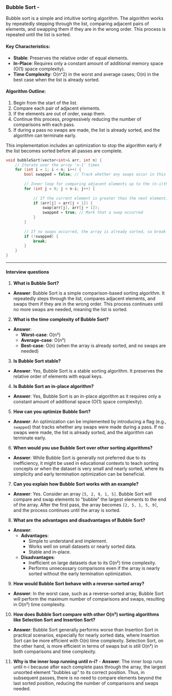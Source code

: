 ### Bubble Sort -  
Bubble sort is a simple and intuitive sorting algorithm. The algorithm works by repeatedly stepping through the list, comparing adjacent pairs of elements, and swapping them if they are in the wrong order. This process is repeated until the list is sorted.

#### Key Characteristics:
- **Stable**: Preserves the relative order of equal elements.
- **In-Place**: Requires only a constant amount of additional memory space (O(1) space complexity).
- **Time Complexity**: O(n^2) in the worst and average cases; O(n) in the best case when the list is already sorted.

#### Algorithm Outline:
1. Begin from the start of the list.
2. Compare each pair of adjacent elements.
3. If the elements are out of order, swap them.
4. Continue this process, progressively reducing the number of comparisons with each pass.
5. If during a pass no swaps are made, the list is already sorted, and the algorithm can terminate early.

This implementation includes an optimization to stop the algorithm early if the list becomes
sorted before all passes are complete.

```cpp
void bubbleSort(vector<int>& arr, int n) {   
    // Iterate over the array 'n-1' times
    for (int i = 1; i < n; i++) {
        bool swapped = false; // Track whether any swaps occur in this pass
        
        // Inner loop for comparing adjacent elements up to the (n-i)th element
        for (int j = 0; j < n-i; j++) {
            
            // If the current element is greater than the next element, swap them
            if (arr[j] > arr[j + 1]) {
                swap(arr[j], arr[j + 1]);
                swapped = true; // Mark that a swap occurred
            }
        }
        
        // If no swaps occurred, the array is already sorted, so break early
        if (!swapped) {
            break;
        }
    }
}
```

---

#### Interview questions


 1. **What is Bubble Sort?**
   - **Answer**: Bubble Sort is a simple comparison-based sorting algorithm. It repeatedly steps through the list, compares adjacent elements, and swaps them if they are in the wrong order. This process continues until no more swaps are needed, meaning the list is sorted.

 2. **What is the time complexity of Bubble Sort?**
   - **Answer**: 
     - **Worst-case**: O(n²)
     - **Average-case**: O(n²)
     - **Best-case**: O(n) (when the array is already sorted, and no swaps are needed)

 3. **Is Bubble Sort stable?**
   - **Answer**: Yes, Bubble Sort is a stable sorting algorithm. It preserves the relative order of elements with equal keys.

 4. **Is Bubble Sort an in-place algorithm?**
   - **Answer**: Yes, Bubble Sort is an in-place algorithm as it requires only a constant amount of additional space (O(1) space complexity).

 5. **How can you optimize Bubble Sort?**
   - **Answer**: An optimization can be implemented by introducing a flag (e.g., `swapped`) that tracks whether any swaps were made during a pass. If no swaps were made, the list is already sorted, and the algorithm can terminate early.

 6. **When would you use Bubble Sort over other sorting algorithms?**
   - **Answer**: While Bubble Sort is generally not preferred due to its inefficiency, it might be used in educational contexts to teach sorting concepts or when the dataset is very small and nearly sorted, where its simplicity and early termination optimization can be beneficial.

 7. **Can you explain how Bubble Sort works with an example?**
   - **Answer**: Yes. Consider an array `[5, 2, 9, 1, 5]`. Bubble Sort will compare and swap elements to "bubble" the largest elements to the end of the array. After the first pass, the array becomes `[2, 5, 1, 5, 9]`, and the process continues until the array is sorted.

 8. **What are the advantages and disadvantages of Bubble Sort?**
   - **Answer**:
     - **Advantages**:
       - Simple to understand and implement.
       - Works well on small datasets or nearly sorted data.
       - Stable and in-place.
     - **Disadvantages**:
       - Inefficient on large datasets due to its O(n²) time complexity.
       - Performs unnecessary comparisons even if the array is nearly sorted without the early termination optimization.

 9. **How would Bubble Sort behave with a reverse-sorted array?**
   - **Answer**: In the worst case, such as a reverse-sorted array, Bubble Sort will perform the maximum number of comparisons and swaps, resulting in O(n²) time complexity.

 10. **How does Bubble Sort compare with other O(n²) sorting algorithms like Selection Sort and Insertion Sort?**
   - **Answer**: Bubble Sort generally performs worse than Insertion Sort in practical scenarios, especially for nearly sorted data, where Insertion Sort can be more efficient with O(n) time complexity. Selection Sort, on the other hand, is more efficient in terms of swaps but is still O(n²) in both comparisons and time complexity.

11.  **Why is the inner loop running until n-i?**
    - **Answer**: The inner loop runs until n-i because after each complete pass through the array, the largest unsorted element "bubbles up" to its correct position. Thus, in subsequent passes, there is no need to compare elements beyond the last sorted position, reducing the number of comparisons and swaps needed.


